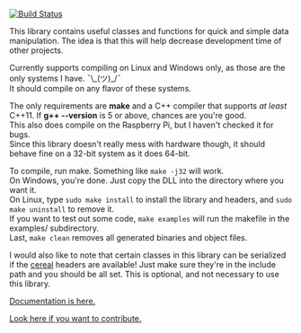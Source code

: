 [![Build Status](https://travis-ci.org/ZacharyWesterman/libzed.svg?branch=master)](https://travis-ci.org/ZacharyWesterman/libzed)

This library contains useful classes and functions for quick and simple data manipulation. The idea is that this will help decrease development time of other projects.

Currently supports compiling on Linux and Windows only, as those are the only systems I have. ¯\\\_(ツ)\_/¯<br>
It should compile on any flavor of these systems.

The only requirements are **make** and a C++ compiler that supports *at least* C++11.
If **g++ --version** is 5 or above, chances are you're good.<br>
This also does compile on the Raspberry Pi, but I haven't checked it for bugs.<br>
Since this library doesn't really mess with hardware though, it should behave fine on a 32-bit system as it does 64-bit.

To compile, run make. Something like `make -j32` will work.<br>
On Windows, you're done. Just copy the DLL into the directory where you want it.<br>
On Linux, type `sudo make install` to install the library and headers, and `sudo make uninstall` to remove it.<br>
If you want to test out some code, `make examples` will run the makefile in the examples/ subdirectory.<br>
Last, `make clean` removes all generated binaries and object files.

I would also like to note that certain classes in this library can be serialized if the
[cereal](https://github.com/USCiLab/cereal) headers are available!
Just make sure they're in the include path and you should be all set.
This is optional, and not necessary to use this library.

[Documentation is here.](https://zacharywesterman.github.io)

[Look here if you want to contribute.](CONTRIBUTING.md)
